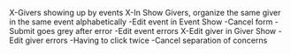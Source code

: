X-Givers showing up by events
X-In Show Givers, organize the same giver in the same event alphabetically
-Edit event in Event Show
  -Cancel form
  -Submit goes grey after error
-Edit event errors
X-Edit giver in Giver Show
-Edit giver errors
-Having to click twice
-Cancel separation of concerns
